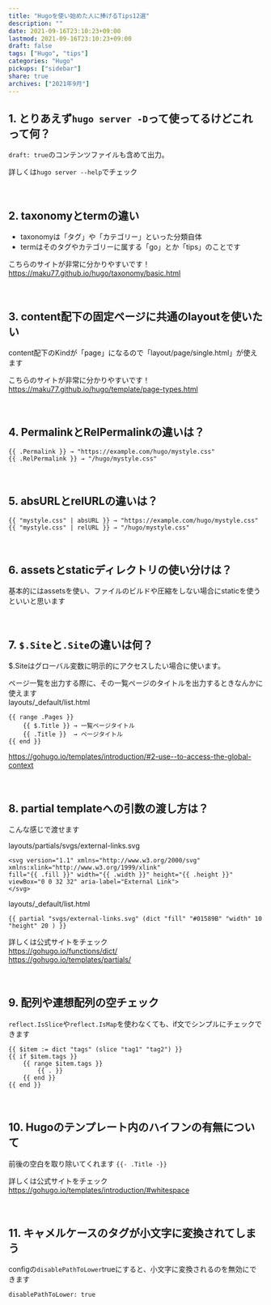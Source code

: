 ```yaml
---
title: "Hugoを使い始めた人に捧げるTips12選"
description: ""
date: 2021-09-16T23:10:23+09:00
lastmod: 2021-09-16T23:10:23+09:00
draft: false
tags: ["Hugo", "tips"]
categories: "Hugo"
pickups: ["sidebar"]
share: true
archives: ["2021年9月"]
---
```



## 1. とりあえず`hugo server -D`って使ってるけどこれって何？
`draft: true`のコンテンツファイルも含めて出力。

詳しくは`hugo server --help`でチェック

<br>

## 2. taxonomyとtermの違い
- taxonomyは「タグ」や「カテゴリー」といった分類自体
- termはそのタグやカテゴリーに属する「go」とか「tips」のことです

こちらのサイトが非常に分かりやすいです！  
https://maku77.github.io/hugo/taxonomy/basic.html

<br>

## 3. content配下の固定ページに共通のlayoutを使いたい
content配下のKindが「page」になるので「layout/page/single.html」が使えます

こちらのサイトが非常に分かりやすいです！  
https://maku77.github.io/hugo/template/page-types.html

<br>

## 4. PermalinkとRelPermalinkの違いは？
```go-template
{{ .Permalink }} → "https://example.com/hugo/mystyle.css"  
{{ .RelPermalink }} → "/hugo/mystyle.css"
```

<br>

## 5. absURLとrelURLの違いは？
```go-template
{{ "mystyle.css" | absURL }} → "https://example.com/hugo/mystyle.css"
{{ "mystyle.css" | relURL }} → "/hugo/mystyle.css"
```

<br>

## 6. assetsとstaticディレクトリの使い分けは？
基本的にはassetsを使い、ファイルのビルドや圧縮をしない場合にstaticを使うといいと思います

<br>

## 7. `$.Site`と`.Site`の違いは何？
$.Siteはグローバル変数に明示的にアクセスしたい場合に使います。

ページ一覧を出力する際に、その一覧ページのタイトルを出力するときなんかに使えます  
layouts/_default/list.html
```go-template
{{ range .Pages }}
    {{ $.Title }} → 一覧ページタイトル
    {{ .Title }}  → ページタイトル
{{ end }}
```

https://gohugo.io/templates/introduction/#2-use--to-access-the-global-context

<br>

## 8. partial templateへの引数の渡し方は？
こんな感じで渡せます

layouts/partials/svgs/external-links.svg
```go-template
<svg version="1.1" xmlns="http://www.w3.org/2000/svg" xmlns:xlink="http://www.w3.org/1999/xlink" 
fill="{{ .fill }}" width="{{ .width }}" height="{{ .height }}" viewBox="0 0 32 32" aria-label="External Link">
</svg>
```

layouts/_default/list.html
```go-template
{{ partial "svgs/external-links.svg" (dict "fill" "#01589B" "width" 10 "height" 20 ) }}
```

詳しくは公式サイトをチェック  
https://gohugo.io/functions/dict/  
https://gohugo.io/templates/partials/

<br>

## 9. 配列や連想配列の空チェック
`reflect.IsSlice`や`reflect.IsMap`を使わなくても、if文でシンプルにチェックできます

```go-template
{{ $item := dict "tags" (slice "tag1" "tag2") }}
{{ if $item.tags }}
    {{ range $item.tags }}
        {{ . }}
    {{ end }}
{{ end }}
```

<br>

## 10. Hugoのテンプレート内のハイフンの有無について
前後の空白を取り除いてくれます
`{{- .Title -}}`

詳しくは公式サイトをチェック  
https://gohugo.io/templates/introduction/#whitespace

<br>

## 11. キャメルケースのタグが小文字に変換されてしまう
configの`disablePathToLower`trueにすると、小文字に変換されるのを無効にできます

```
disablePathToLower: true
```
